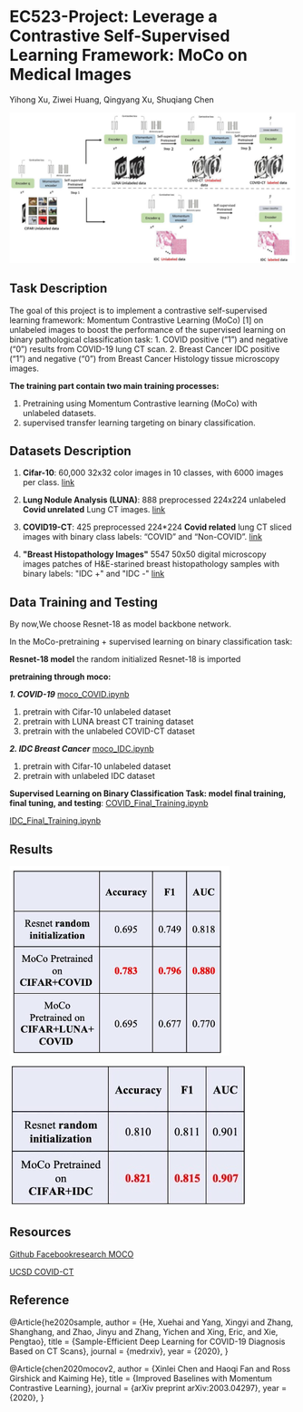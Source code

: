 # EC523-Project: Leverage a Contrastive Self-Supervised Learning Framework: MoCo on Medical Images
Yihong Xu, Ziwei Huang, Qingyang Xu, Shuqiang Chen 

![alt text](https://github.com/Ziwei-Huang-BU/EC523-Project/blob/main/readme_figs/pipeline.png)


## Task Description
The goal of this project is to implement a contrastive self-supervised learning framework: Momentum Contrastive Learning (MoCo) [1] on unlabeled images to boost the performance of the supervised learning on binary pathological classification task: 1. COVID positive (“1”) and negative (“0”) results from COVID-19 lung CT scan. 2. Breast Cancer IDC positive (“1”) and negative (“0”) from Breast Cancer Histology tissue microscopy images. 

**The training part contain two main training processes:**
1. Pretraining using Momentum Contrastive learning (MoCo) with unlabeled datasets. 
2. supervised transfer learning targeting on binary classification. 


## Datasets Description

1. **Cifar-10**: 60,000 32x32 color images in 10 classes, with 6000 images per class. [link](https://www.cs.toronto.edu/~kriz/cifar.html)

2. **Lung Nodule Analysis (LUNA)**: 888 preprocessed 224x224 unlabeled **Covid unrelated** Lung CT images. [link](https://github.com/UCSD-AI4H/COVID-CT/tree/master/baseline%20methods/Self-Trans/LUNA/train)

3. **COVID19-CT**: 425 preprocessed 224*224 **Covid related** lung CT sliced images with binary class labels: “COVID” and “Non-COVID”. [link](https://github.com/UCSD-AI4H/COVID-CT/tree/master/Images-processed)

4. **"Breast Histopathology Images"** 5547 50x50 digital microscopy images patches of H&E-starined breast histopathology samples with binary labels: "IDC +" and "IDC -" [link](https://www.kaggle.com/code/paultimothymooney/predict-idc-in-breast-cancer-histology-images/notebook)

## Data Training and Testing

By now,We choose Resnet-18 as model backbone network. 

In the MoCo-pretraining + supervised learning on binary classification task: 

**Resnet-18 model** the random initialized Resnet-18 is imported

**pretraining through moco:** 

***1. COVID-19*** 
[moco_COVID.ipynb](https://github.com/Ziwei-Huang-BU/EC523-Project/blob/main/moco_pretrain/moco_COVID.ipynb)
1. pretrain with Cifar-10 unlabeled dataset
2. pretrain with LUNA breast CT training dataset
3. pretrain with the unlabeled COVID-CT dataset

***2. IDC Breast Cancer*** 
[moco_IDC.ipynb](https://github.com/Ziwei-Huang-BU/EC523-Project/blob/main/moco_pretrain/moco_IDC.ipynb)
1. pretrain with Cifar-10 unlabeled dataset
2. pretrain with unlabeled IDC dataset

**Supervised Learning on Binary Classification Task: model final training, final tuning, and testing**:
[COVID_Final_Training.ipynb](https://github.com/Ziwei-Huang-BU/EC523-Project/blob/main/supervised_classification/COVID_Final_Training.ipynb)

[IDC_Final_Training.ipynb](https://github.com/Ziwei-Huang-BU/EC523-Project/blob/main/supervised_classification/IDC_Final_Training.ipynb)


## Results 
![alt text](https://github.com/Ziwei-Huang-BU/EC523-Project/blob/main/readme_figs/covid_results.png)

![alt text](https://github.com/Ziwei-Huang-BU/EC523-Project/blob/main/readme_figs/idc_results.jpg)

## Resources
[Github Facebookresearch MOCO](https://github.com/facebookresearch/moco)

[UCSD COVID-CT](https://github.com/UCSD-AI4H/COVID-CT)


## Reference

  @Article{he2020sample,
    author  = {He, Xuehai and Yang, Xingyi and Zhang, Shanghang, and Zhao, Jinyu and Zhang, Yichen and Xing, Eric, and Xie,       Pengtao},
    title   = {Sample-Efficient Deep Learning for COVID-19 Diagnosis Based on CT Scans},
    journal = {medrxiv},
    year    = {2020},
    }

@Article{chen2020mocov2,
  author  = {Xinlei Chen and Haoqi Fan and Ross Girshick and Kaiming He},
  title   = {Improved Baselines with Momentum Contrastive Learning},
  journal = {arXiv preprint arXiv:2003.04297},
  year    = {2020},
}

